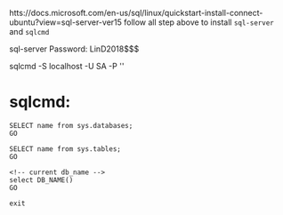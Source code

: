 htts://docs.microsoft.com/en-us/sql/linux/quickstart-install-connect-ubuntu?view=sql-server-ver15
follow all step above to install `sql-server` and `sqlcmd`

sql-server Password: LinD2018$$$

sqlcmd -S localhost -U SA -P '<Password>'

# sqlcmd: 
	SELECT name from sys.databases;
	GO 

	SELECT name from sys.tables;
	GO 

	<!-- current db_name -->
	select DB_NAME()
	GO

	exit
